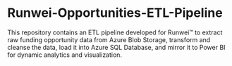 # Runwei-Opportunities-ETL-Pipeline
This repository contains an ETL pipeline developed for Runwei™ to extract raw funding opportunity data from Azure Blob Storage, transform and cleanse the data, load it into Azure SQL Database, and mirror it to Power BI for dynamic analytics and visualization.
